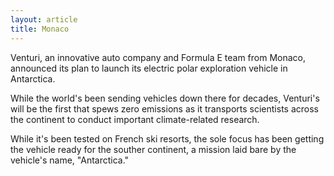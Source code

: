```yaml
---
layout: article
title: Monaco
---
```

Venturi, an innovative auto company and Formula E team from Monaco, announced its plan to launch its electric polar exploration vehicle in Antarctica.

While the world's been sending vehicles down there for decades, Venturi's will be the first that spews zero emissions as it transports scientists across the continent to conduct important climate-related research.

While it's been tested on French ski resorts, the sole focus has been getting the vehicle ready for the souther continent, a mission laid bare by the vehicle's name, "Antarctica."